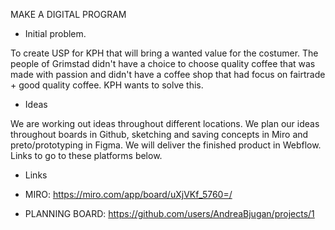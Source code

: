 MAKE A DIGITAL PROGRAM

- Initial problem.
  
To create USP for KPH that will bring a wanted value for the costumer.
The people of Grimstad didn't have a choice to choose quality coffee that was made with passion and didn't have a coffee shop that had focus on fairtrade + good quality coffee. KPH wants to solve this.

- Ideas
  
We are working out ideas throughout different locations. We plan our ideas throughout boards in Github, sketching and saving concepts in Miro and preto/prototyping in Figma. We will deliver the finished product in Webflow. Links to go to these platforms below.

- Links

- MIRO: https://miro.com/app/board/uXjVKf_5760=/
- PLANNING BOARD: https://github.com/users/AndreaBjugan/projects/1

